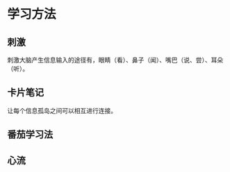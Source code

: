 # 学习方法

## 刺激

刺激大脑产生信息输入的途径有，眼睛（看）、鼻子（闻）、嘴巴（说、尝）、耳朵（听）。

## 卡片笔记

让每个信息孤岛之间可以相互进行连接。

## 番茄学习法

## 心流